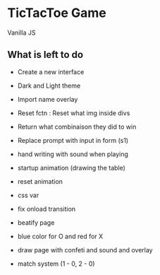 # TicTacToe Game
Vanilla JS


## What is left to do
- Create a new interface
- Dark and Light theme
- Import name overlay




- Reset fctn : Reset what img inside divs
- Return what combinaison they did to win
- Replace prompt with input in form (s1)
- hand writing with sound when playing
- startup animation (drawing the table)
- reset animation
- css var
- fix onload transition
- beatify page
- blue color for O and red for X
- draw page with confeti and sound and overlay
- match system (1 - 0, 2 - 0)
